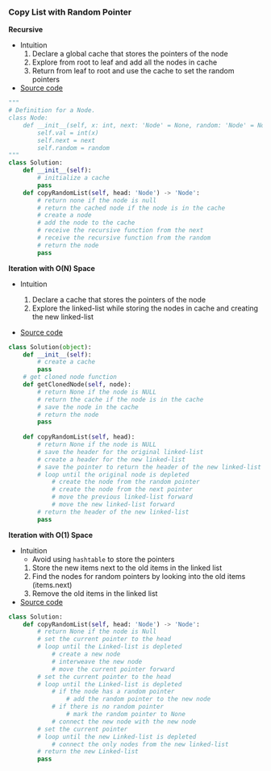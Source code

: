 ### Copy List with Random Pointer
**Recursive**
- Intuition
    1. Declare a global cache that stores the pointers of the node
    1. Explore from root to leaf and add all the nodes in cache 
    1. Return from leaf to root and use the cache to set the random pointers 
- [Source code](source/Recursive.py)
```python
"""
# Definition for a Node.
class Node:
    def __init__(self, x: int, next: 'Node' = None, random: 'Node' = None):
        self.val = int(x)
        self.next = next
        self.random = random
"""
class Solution:
    def __init__(self):
        # initialize a cache
        pass
    def copyRandomList(self, head: 'Node') -> 'Node':
        # return none if the node is null
        # return the cached node if the node is in the cache
        # create a node
        # add the node to the cache
        # receive the recursive function from the next
        # receive the recursive function from the random
        # return the node
        pass
```

**Iteration with O(N) Space**
- Intuition
    1. Declare a cache that stores the pointers of the node
    2. Explore the linked-list while storing the nodes in cache and creating the new linked-list

- [Source code](source/Iteration.py)
```python
class Solution(object):
    def __init__(self):
        # create a cache
        pass
    # get cloned node function
    def getClonedNode(self, node):
        # return None if the node is NULL
        # return the cache if the node is in the cache
        # save the node in the cache
        # return the node
        pass
    
    def copyRandomList(self, head):
        # return None if the node is NULL
        # save the header for the original linked-list
        # create a header for the new linked-list
        # save the pointer to return the header of the new linked-list
        # loop until the original node is depleted
            # create the node from the random pointer
            # create the node from the next pointer
            # move the previous linked-list forward
            # move the new linked-list forward
        # return the header of the new linked-list
        pass
```

**Iteration with O(1) Space**
- Intuition
    - Avoid using `hashtable` to store the pointers 
    1. Store the new items next to the old items in the linked list 
    2. Find the nodes for random pointers by looking into the old items (items.next)
    3. Remove the old items in the linked list    
- [Source code](source/Iteration2.py)
```python
class Solution:
    def copyRandomList(self, head: 'Node') -> 'Node':
        # return None if the node is Null
        # set the current pointer to the head
        # loop until the Linked-list is depleted
            # create a new node
            # interweave the new node
            # move the current pointer forward
        # set the current pointer to the head
        # loop until the Linked-list is depleted
            # if the node has a random pointer
                # add the random pointer to the new node
            # if there is no random pointer
                # mark the random pointer to None
            # connect the new node with the new node
        # set the current pointer
        # loop until the new Linked-list is depleted
            # connect the only nodes from the new linked-list
        # return the new Linked-list
        pass
```